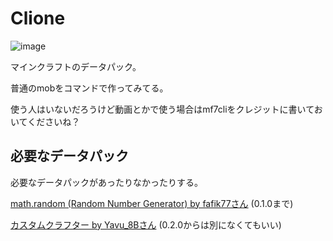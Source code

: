 # Clione
![image](https://user-images.githubusercontent.com/84224913/158039820-50611565-cf0d-4f74-9a96-afd281a9826c.png)

マインクラフトのデータパック。

普通のmobをコマンドで作ってみてる。

使う人はいないだろうけど動画とかで使う場合はmf7cliをクレジットに書いておいてくださいね？

## 必要なデータパック
必要なデータパックがあったりなかったりする。

[math.random (Random Number Generator) by fafik77さん](https://www.planetminecraft.com/data-pack/math-random-random-number-generator/) (0.1.0まで)


[カスタムクラフター by Yavu_8Bさん](https://www.youtube.com/watch?v=V2F7QXXCg4A) (0.2.0からは別になくてもいい)
